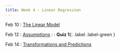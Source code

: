 ```yaml
---
title: Week 4 - Linear Regression
---
```


Feb 10
: [The Linear Model](https://rmshksu.github.io/stat240_spring2025/classes/d09-240-spr25.html)

Feb 12
: [Assumptions]()
: [](#)
  : **Quiz 1**{: .label .label-green }

Feb 14
: [Transformations and Predictions]()
